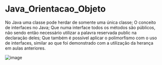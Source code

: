# Java_Orientacao_Objeto

No Java uma classe pode herdar de somente uma única classe;
O conceito de interfaces no Java;
Que numa interface todos os métodos são públicos, não sendo então necessário utilizar a palavra reservada public na declaração deles;
Que também é possível aplicar o polimorfismo com o uso de interfaces, similar ao que foi demonstrado com a utilização da herança em aulas anteriores.

![image](https://github.com/Fabio-Argona/Java_Orientacao_Objeto/assets/128233610/d8817675-0fd9-492e-a77f-21d6f77134e7)
